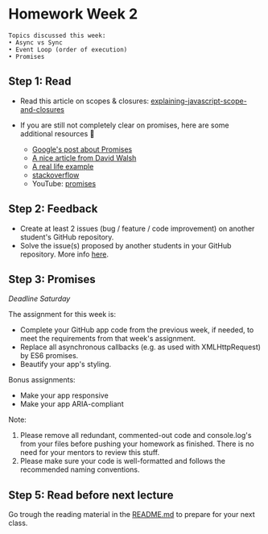 # Homework Week 2

```
Topics discussed this week:
• Async vs Sync
• Event Loop (order of execution)
• Promises
```

## Step 1: Read

- Read this article on scopes & closures: [explaining-javascript-scope-and-closures](https://robertnyman.com/2008/10/09/explaining-javascript-scope-and-closures/)

- If you are still not completely clear on promises, here are some additional resources :ring:

    - [Google's post about Promises](https://developers.google.com/web/fundamentals/getting-started/primers/promises)
    - [A nice article from David Walsh](https://davidwalsh.name/promises)
    - [A real life example](https://github.com/mdn/js-examples/blob/master/promises-test/index.html)
    - [stackoverflow](http://stackoverflow.com/questions/13343340/calling-an-asynchronous-function-within-a-for-loop-in-javascript)
    - YouTube: [promises](https://www.youtube.com/watch?v=WBupia9oidU)


## Step 2: Feedback

- Create at least 2 issues (bug / feature / code improvement) on another student's GitHub repository.
- Solve the issue(s) proposed by another students in your GitHub repository. More info [here](https://hackyourfuture.slack.com/files/michahell/F31BX1XT6/Merging_a_local_branch_into_master).

## Step 3: Promises

_Deadline Saturday_

The assignment for this week is:

- Complete your GitHub app code from the previous week, if needed, to meet the requirements from that week's assignment.
- Replace all asynchronous callbacks (e.g. as used with XMLHttpRequest) by ES6 promises.
- Beautify your app's styling.

Bonus assignments:

- Make your app responsive
- Make your app ARIA-compliant

Note:

1. Please remove all redundant, commented-out code and console.log's from your files before pushing your homework as finished. There is no need for your mentors to review this stuff.
2. Please make sure your code is well-formatted and follows the recommended naming conventions.

## Step 5: Read before next lecture

Go trough the reading material in the [README.md](/Week3/README.md) to prepare for your next class.

